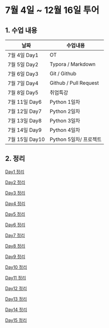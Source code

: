 # 7월 4일 ~ 12월 16일 투어



## 1. 수업 내용



| 날짜           | 수업내용               |
| -------------- | ---------------------- |
| 7월 4일 Day1   | OT                     |
| 7월 5일 Day2   | Typora / Markdown      |
| 7월 6일 Day3   | Git / Github           |
| 7월 7일 Day4   | Github / Pull Request  |
| 7월 8일 Day5   | 취업특강               |
| 7월 11일 Day6  | Python 1일차           |
| 7월 12일 Day7  | Python 2일차           |
| 7월 13일 Day8  | Python 3일차           |
| 7월 14일 Day9  | Python 4일차           |
| 7월 15일 Day10 | Python 5일차/ 프로젝트 |



## 2. 정리

[Day1 정리](markdown/Markdown_day001.md)

[Day2 정리](markdown/Markdown_day002.md)

[Day3 정리](markdown/Markdown_day003.md)

[Day4 정리](markdown/Markdown_day004.md)

[Day5 정리](markdown/Markdown_day005.md)

[Day6 정리](markdown/Markdown_day006.md)

[Day7 정리](markdown/Markdown_day007.md)

[Day8 정리](markdown/Markdown_day008.md)

[Day9 정리](markdown/Markdown_day009.md)

[Day10 정리](markdown/Markdown_day010.md)

[Day11 정리](markdown/Markdown_day011.md)

[Day12 정리](markdown/Markdown_day012.md)

[Day13 정리](markdown/Markdown_day013.md)

[Day14 정리](markdown/Markdown_day014.md)

[Day15 정리](markdown/Markdown_day015.md)












